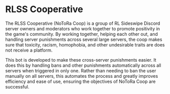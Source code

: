 # RLSS Cooperative

The RLSS Cooperative (NoToRa Coop) is a group of RL Sideswipe Discord server owners and moderators who work together to promote positivity in the game's community. By working together, helping each other out, and handling server punishments across several large servers, the coop makes sure that toxicity, racism, homophobia, and other undesirable traits are does not receive a platform.

This bot is developed to make these cross-server punishments easier. It does this by handling bans and other punishments automatically across all servers when triggered in only one. Rather than needing to ban the user manually on all servers, this automates the process and greatly improves efficiency and ease of use, ensuring the objectives of NoToRa Coop are successful.
